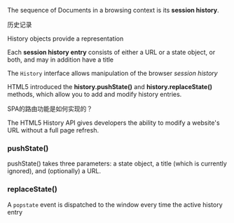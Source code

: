 The sequence of Documents in a browsing context is its **session history**.

历史记录

History objects provide a representation 

Each **session history entry** consists of either a URL or a state object, or both, and may in addition have a title

The `History` interface allows manipulation of the browser *session history*

HTML5 introduced the **history.pushState()** and **history.replaceState()** methods, which allow you to add and modify history entries.

SPA的路由功能是如何实现的？

The HTML5 History API gives developers the ability to modify a website's URL without a full page refresh.

### pushState()

pushState() takes three parameters: a state object, a title (which is currently ignored), and (optionally) a URL.

### replaceState()




A `popstate` event is dispatched to the window every time the active history entry 